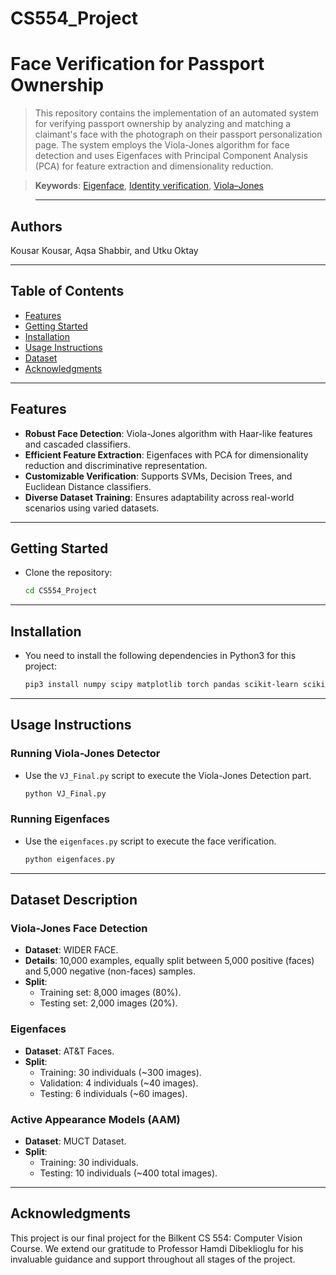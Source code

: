 # CS554_Project
# Face Verification for Passport Ownership
>This repository contains the implementation of an automated system for verifying passport ownership by analyzing and matching a claimant's face with the photograph on their passport personalization page. The system employs the Viola-Jones algorithm for face detection and uses Eigenfaces with Principal Component Analysis (PCA) for feature extraction and dimensionality reduction.


> **Keywords**: [Eigenface](https://en.wikipedia.org/wiki/Eigenface), [Identity verification](https://en.wikipedia.org/wiki/Identity_verification_service), [Viola–Jones](https://en.wikipedia.org/wiki/Viola%E2%80%93Jones_object_detection_framework)

> ---

## Authors

Kousar Kousar, Aqsa Shabbir, and Utku Oktay  

---

## Table of Contents
- [Features](#features)
- [Getting Started](#getting-started)
- [Installation](#installation)
- [Usage Instructions](#usage-instructions)
- [Dataset](#data-set)
- [Acknowledgments](#acknowledgments)

---

## Features

- **Robust Face Detection**: Viola-Jones algorithm with Haar-like features and cascaded classifiers.
- **Efficient Feature Extraction**: Eigenfaces with PCA for dimensionality reduction and discriminative representation.
- **Customizable Verification**: Supports SVMs, Decision Trees, and Euclidean Distance classifiers.
- **Diverse Dataset Training**: Ensures adaptability across real-world scenarios using varied datasets.
---
## Getting Started

- Clone the repository:
   ```bash
   cd CS554_Project
---

## Installation

- You need to install the following dependencies in Python3 for this project:
   ```bash
   pip3 install numpy scipy matplotlib torch pandas scikit-learn scikit-image tqdm morphops

---

## Usage Instructions
### Running Viola-Jones Detector
- Use the `VJ_Final.py` script to execute the Viola-Jones Detection part. 
   ```bash
   python VJ_Final.py

 
### Running Eigenfaces
- Use the `eigenfaces.py` script to execute the face verification. 
   ```bash
   python eigenfaces.py 


---
## Dataset Description  

### Viola-Jones Face Detection  
- **Dataset**: WIDER FACE.  
- **Details**: 10,000 examples, equally split between 5,000 positive (faces) and 5,000 negative (non-faces) samples.  
- **Split**:  
  - Training set: 8,000 images (80%).  
  - Testing set: 2,000 images (20%).  

### Eigenfaces  
- **Dataset**: AT&T Faces.  
- **Split**:  
  - Training: 30 individuals (~300 images).  
  - Validation: 4 individuals (~40 images).  
  - Testing: 6 individuals (~60 images).  

### Active Appearance Models (AAM)  
- **Dataset**: MUCT Dataset.  
- **Split**:  
  - Training: 30 individuals.  
  - Testing: 10 individuals (~400 total images).

---

## Acknowledgments

This project is our final project for the Bilkent CS 554: Computer Vision Course. We extend our gratitude to Professor Hamdi Dibeklioglu for his invaluable guidance and support throughout all stages of the project.
